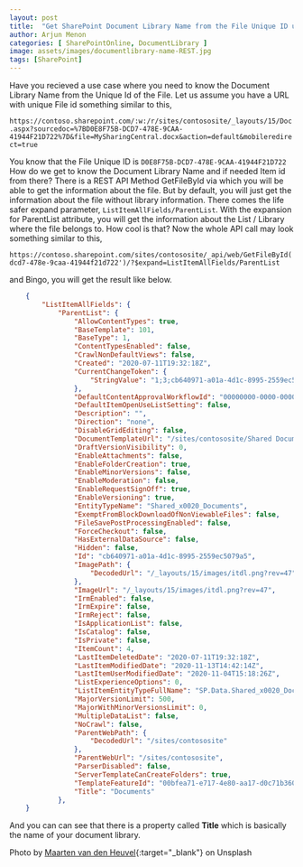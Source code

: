 ```yaml
---
layout: post
title:  "Get SharePoint Document Library Name from the File Unique ID using REST API"
author: Arjun Menon
categories: [ SharePointOnline, DocumentLibrary ]
image: assets/images/documentlibrary-name-REST.jpg
tags: [SharePoint]
---
```


Have you recieved a use case where you need to know the Document Library Name from the Unique Id of the File. Let us assume you have a URL with unique File id something similar to this,

` https://contoso.sharepoint.com/:w:/r/sites/contososite/_layouts/15/Doc.aspx?sourcedoc=%7BD0E8F75B-DCD7-478E-9CAA-41944F21D722%7D&file=MySharingCentral.docx&action=default&mobileredirect=true `

You know that the File Unique ID is `D0E8F75B-DCD7-478E-9CAA-41944F21D722`
How do we get to know the Document Library Name and if needed Item id from there?
There is a REST API Method GetFileById via which you will be able to get the information about the file. But by default, you will just get the information about the file without library information.
There comes the life safer expand parameter, `ListItemAllFields/ParentList`. With the expansion for ParentList attribute, you will get the information about the List / Library where the file belongs to. How cool is that?
Now the whole API call may look something similar to this,

    https://contoso.sharepoint.com/sites/contososite/_api/web/GetFileById('d0e8f75b-dcd7-478e-9caa-41944f21d722')/?$expand=ListItemAllFields/ParentList

and Bingo, you will get the result like below.

```json
    {
        "ListItemAllFields": {
            "ParentList": {
                "AllowContentTypes": true,
                "BaseTemplate": 101,
                "BaseType": 1,
                "ContentTypesEnabled": false,
                "CrawlNonDefaultViews": false,
                "Created": "2020-07-11T19:32:18Z",
                "CurrentChangeToken": {
                    "StringValue": "1;3;cb640971-a01a-4d1c-8995-2559ec5079a5;637408756053300000;236691478"
                },
                "DefaultContentApprovalWorkflowId": "00000000-0000-0000-0000-000000000000",
                "DefaultItemOpenUseListSetting": false,
                "Description": "",
                "Direction": "none",
                "DisableGridEditing": false,
                "DocumentTemplateUrl": "/sites/contososite/Shared Documents/Forms/template.dotx",
                "DraftVersionVisibility": 0,
                "EnableAttachments": false,
                "EnableFolderCreation": true,
                "EnableMinorVersions": false,
                "EnableModeration": false,
                "EnableRequestSignOff": true,
                "EnableVersioning": true,
                "EntityTypeName": "Shared_x0020_Documents",
                "ExemptFromBlockDownloadOfNonViewableFiles": false,
                "FileSavePostProcessingEnabled": false,
                "ForceCheckout": false,
                "HasExternalDataSource": false,
                "Hidden": false,
                "Id": "cb640971-a01a-4d1c-8995-2559ec5079a5",
                "ImagePath": {
                    "DecodedUrl": "/_layouts/15/images/itdl.png?rev=47"
                },
                "ImageUrl": "/_layouts/15/images/itdl.png?rev=47",
                "IrmEnabled": false,
                "IrmExpire": false,
                "IrmReject": false,
                "IsApplicationList": false,
                "IsCatalog": false,
                "IsPrivate": false,
                "ItemCount": 4,
                "LastItemDeletedDate": "2020-07-11T19:32:18Z",
                "LastItemModifiedDate": "2020-11-13T14:42:14Z",
                "LastItemUserModifiedDate": "2020-11-04T15:18:26Z",
                "ListExperienceOptions": 0,
                "ListItemEntityTypeFullName": "SP.Data.Shared_x0020_DocumentsItem",
                "MajorVersionLimit": 500,
                "MajorWithMinorVersionsLimit": 0,
                "MultipleDataList": false,
                "NoCrawl": false,
                "ParentWebPath": {
                    "DecodedUrl": "/sites/contososite"
                },
                "ParentWebUrl": "/sites/contososite",
                "ParserDisabled": false,
                "ServerTemplateCanCreateFolders": true,
                "TemplateFeatureId": "00bfea71-e717-4e80-aa17-d0c71b360101",
                "Title": "Documents"
            },
    }
```

 And you can can see that there is a property called **Title** which is basically the name of your document library.

 Photo by [Maarten van den Heuvel](https://unsplash.com/@mvdheuvel?utm_source=unsplash&amp;utm_medium=referral&amp;utm_content=creditCopyText){:target="_blank"} on Unsplash
